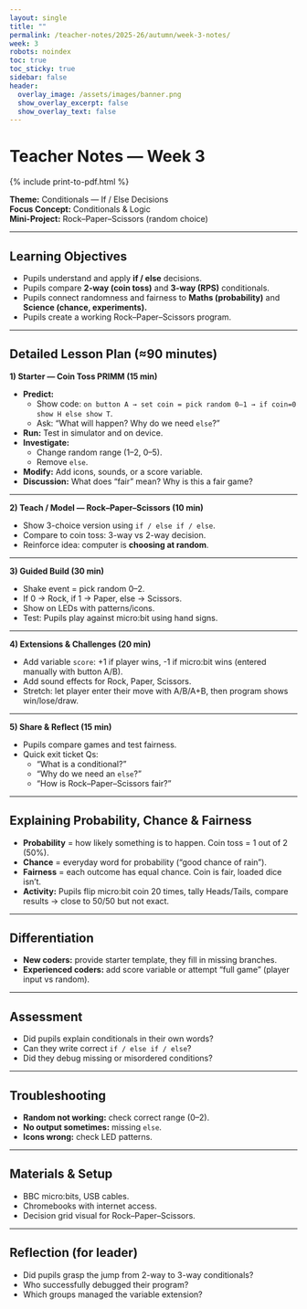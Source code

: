 ```yaml
---
layout: single
title: ""
permalink: /teacher-notes/2025-26/autumn/week-3-notes/
week: 3
robots: noindex
toc: true
toc_sticky: true
sidebar: false
header:
  overlay_image: /assets/images/banner.png
  show_overlay_excerpt: false
  show_overlay_text: false
---
```


# Teacher Notes — Week 3  
{% include print-to-pdf.html %}

**Theme:** Conditionals — If / Else Decisions  
**Focus Concept:** Conditionals & Logic  
**Mini-Project:** Rock–Paper–Scissors (random choice)  

---

## Learning Objectives
- Pupils understand and apply **if / else** decisions.  
- Pupils compare **2-way (coin toss)** and **3-way (RPS)** conditionals.  
- Pupils connect randomness and fairness to **Maths (probability)** and **Science (chance, experiments).**  
- Pupils create a working Rock–Paper–Scissors program.  

---

## Detailed Lesson Plan (≈90 minutes)

**1) Starter — Coin Toss PRIMM (15 min)**  
- **Predict:**  
  - Show code: `on button A → set coin = pick random 0–1 → if coin=0 show H else show T`.  
  - Ask: “What will happen? Why do we need `else`?”  
- **Run:** Test in simulator and on device.  
- **Investigate:**  
  - Change random range (1–2, 0–5).  
  - Remove `else`.  
- **Modify:** Add icons, sounds, or a score variable.  
- **Discussion:** What does “fair” mean? Why is this a fair game?  

---

**2) Teach / Model — Rock–Paper–Scissors (10 min)**  
- Show 3-choice version using `if / else if / else`.  
- Compare to coin toss: 3-way vs 2-way decision.  
- Reinforce idea: computer is **choosing at random**.  

---

**3) Guided Build (30 min)**  
- Shake event = pick random 0–2.  
- If 0 → Rock, if 1 → Paper, else → Scissors.  
- Show on LEDs with patterns/icons.  
- Test: Pupils play against micro:bit using hand signs.  

---

**4) Extensions & Challenges (20 min)**  
- Add variable `score`: +1 if player wins, -1 if micro:bit wins (entered manually with button A/B).  
- Add sound effects for Rock, Paper, Scissors.  
- Stretch: let player enter their move with A/B/A+B, then program shows win/lose/draw.  

---

**5) Share & Reflect (15 min)**  
- Pupils compare games and test fairness.  
- Quick exit ticket Qs:  
  - “What is a conditional?”  
  - “Why do we need an `else`?”  
  - “How is Rock–Paper–Scissors fair?”  

---

## Explaining Probability, Chance & Fairness
- **Probability** = how likely something is to happen. Coin toss = 1 out of 2 (50%).  
- **Chance** = everyday word for probability (“good chance of rain”).  
- **Fairness** = each outcome has equal chance. Coin is fair, loaded dice isn’t.  
- **Activity:** Pupils flip micro:bit coin 20 times, tally Heads/Tails, compare results → close to 50/50 but not exact.  

---

## Differentiation
- **New coders:** provide starter template, they fill in missing branches.  
- **Experienced coders:** add score variable or attempt “full game” (player input vs random).  

---

## Assessment
- Did pupils explain conditionals in their own words?  
- Can they write correct `if / else if / else`?  
- Did they debug missing or misordered conditions?  

---

## Troubleshooting
- **Random not working:** check correct range (0–2).  
- **No output sometimes:** missing `else`.  
- **Icons wrong:** check LED patterns.  

---

## Materials & Setup
- BBC micro:bits, USB cables.  
- Chromebooks with internet access.  
- Decision grid visual for Rock–Paper–Scissors.  

---

## Reflection (for leader)
- Did pupils grasp the jump from 2-way to 3-way conditionals?  
- Who successfully debugged their program?  
- Which groups managed the variable extension?  
